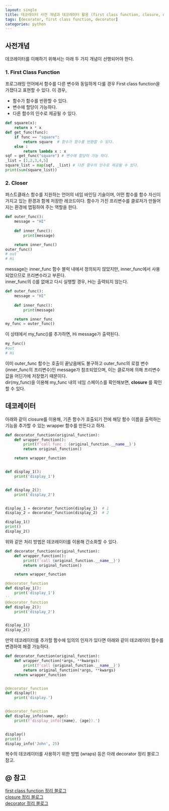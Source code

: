 ```yaml
---
layout: single
title: 데코레이터 사전 개념과 데코레이터 활용 (first class function, closure, decorator)
tags: [decorator, first class function, decorator]
categories: python
---
```


## 사전개념
데코레이터를 이해하기 위해서는 아래 두 가지 개념이 선행되어야 한다.
### 1. First Class Function
 프로그래밍 언어에서 함수를 다른 변수와 동일하게 다룰 경우 First class function을 가졌다고 표현할 수 있다. 이 경우,
- 함수가 함수를 반환할 수 있다.
- 변수에 할당이 가능하다.
- 다른 함수의 인수로 제공될 수 있다.
```python
def square(x):
    return x * x
def get_func(func):
    if func == "square":
        return square  # 함수가 함수를 반환할 수 있다.
    else :
        return lambda x : x
sqf = get_func("square") # 변수에 할당이 가능 하다.
_list = [1,2,3,4,5]
square_list = map(sqf, _list) # 다른 함수의 인수로 제공될 수 있다.
print(sum(square_list))
```
### 2. Closer
퍼스트클래스 함수를 지원하는 언어의 네임 바인딩 기술이며, 어떤 함수를 함수 자신이 가지고 있는 환경과 함께 저장한 레코드이다. 
함수가 가진 프리변수를 클로저가 만들어지는 환경에 맵핑하여 주는 역할을 한다.

```python
def outer_func():
    message = "HI"
    
    def inner_func():
        print(message)

    return inner_func()
outer_func()
# out
# Hi
```
   
   
message는 inner_func 함수 블럭 내에서 정의되지 않았지만, inner_func에서 사용되었으므로 프리변수라고 부른다.   
inner_func의 ()를 없애고 다시 실행할 경우, Hi는 출력되지 않는다.
```python
def outer_func():
    message = "HI"
    
    def inner_func():
        print(message)

    return inner_func
my_func = outer_func()
```
   
   
이 상태에서 my_func()를 추가하면, Hi message가 출력된다.
```python
my_func()
#out
# Hi
```
   
   
이미 outer_func 함수는 호출이 끝났음에도 불구하고 outer_func의 로컬 변수(inner_func의 프리변수)인 message가 참조되었으며,
이는 클로저에 의해 프리변수 값을 어딘가에 저장했기 때문이다.   
dir(my_func)을 이용해 my_func 내의 네임 스페이스를 확인해보면, __closure__ 를 확인할 수 있다.

## 데코레이터
아래와 같이 closure를 이용해, 기존 함수가 호출되기 전에 해당 함수 이름을 출력하는 기능을 추가할 수 있는 wrapper 함수를 만든다고 하자.
```python
def decorator_function(original_function):
    def wrapper_function():
        print(f'call func : {original_function.__name__}')
        return original_function()

    return wrapper_function


def display_1():
    print('display_1')


def display_2():
    print('display_2')


display_1 = decorator_function(display_1)  # 1
display_2 = decorator_function(display_2)  # 2

display_1()
print()
display_2()
```
위와 같은 처리 방법은 데코레이터를 이용해 간소화할 수 있다.
```python
def decorator_function(original_function):
    def wrapper_function():
        print(f'call {original_function.__name__}')
        return original_function()

    return wrapper_function

@decorator_function
def display_1():
    print('display_1')
''
@decorator_function
def display_2():
    print('display_2')


display_1()
display_2()
```
   
   
만약 데코레이터를 추가할 함수에 임의의 인자가 있다면 아래와 같이 데코레이터 함수를 변경하여 해결 가능하다.
```python
def decorator_function(original_function):
    def wrapper_function(*args, **kwargs):
        print(f'call {original_function.__name__}')
        return original_function(*args, **kwargs)
    return wrapper_function


@decorator_function
def display():
    print('display.')


@decorator_function
def display_info(name, age):
    print(f'display_info({name}, {age}).')


display()
print()
display_info('John', 25)
```

복수의 데코레이터를 사용하기 위한 방법 (wraps) 등은 아래 decorator 정리 블로그 참고.

## @ 참고

[first class function 정리 블로그](https://schoolofweb.net/blog/posts/%ED%8C%8C%EC%9D%B4%EC%8D%AC-%ED%8D%BC%EC%8A%A4%ED%8A%B8%ED%81%B4%EB%9E%98%EC%8A%A4-%ED%95%A8%EC%88%98-first-class-function/)   
[closure 정리 블로그](https://schoolofweb.net/blog/posts/%ED%8C%8C%EC%9D%B4%EC%8D%AC-%ED%81%B4%EB%A1%9C%EC%A0%80-closure/)   
[decorator 정리 블로그](https://schoolofweb.net/blog/posts/%ED%8C%8C%EC%9D%B4%EC%8D%AC-%EB%8D%B0%EC%BD%94%EB%A0%88%EC%9D%B4%ED%84%B0-decorator/)
